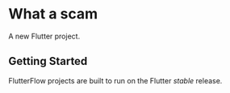 # What a scam

A new Flutter project.

## Getting Started

FlutterFlow projects are built to run on the Flutter _stable_ release.
